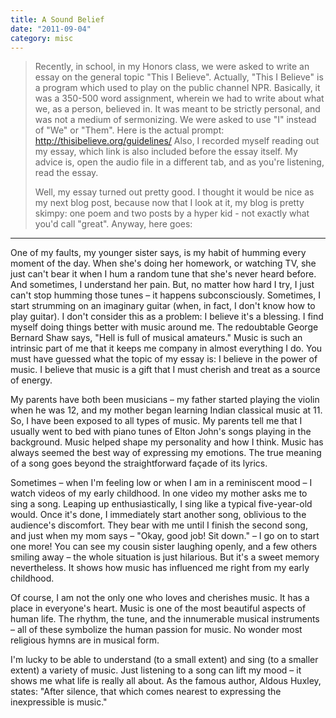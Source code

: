 ```yaml
---
title: A Sound Belief
date: "2011-09-04"
category: misc
---
```


> Recently, in school, in my Honors class, we were asked to write an essay on the general topic "This I Believe". Actually, "This I Believe" is a program which used to play on the public channel NPR. Basically, it was a 350-500 word assignment, wherein we had to write about what we, as a person, believed in. It was meant to be strictly personal, and was not a medium of sermonizing. We were asked to use "I" instead of "We" or "Them". Here is the actual prompt: http://thisibelieve.org/guidelines/ Also, I recorded myself reading out my essay, which link is also included before the essay itself. My advice is, open the audio file in a different tab, and as you're listening, read the essay.
>
> Well, my essay turned out pretty good. I thought it would be nice as my next blog post, because now that I look at it, my blog is pretty skimpy: one poem and two posts by a hyper kid - not exactly what you'd call "great". Anyway, here goes:

---

One of my faults, my younger sister says, is my habit of humming every moment of the day. When she's doing her homework, or watching TV, she just can't bear it when I hum a random tune that she's never heard before. And sometimes, I understand her pain. But, no matter how hard I try, I just can't stop humming those tunes – it happens subconsciously. Sometimes, I start strumming on an imaginary guitar (when, in fact, I don't know how to play guitar). I don't consider this as a problem: I believe it's a blessing. I find myself doing things better with music around me. The redoubtable George Bernard Shaw says, "Hell is full of musical amateurs." Music is such an intrinsic part of me that it keeps me company in almost everything I do.
You must have guessed what the topic of my essay is: I believe in the power of music. I believe that music is a gift that I must cherish and treat as a source of energy.

My parents have both been musicians – my father started playing the violin when he was 12, and my mother began learning Indian classical music at 11. So, I have been exposed to all types of music. My parents tell me that I usually went to bed with piano tunes of Elton John's songs playing in the background. Music helped shape my personality and how I think. Music has always seemed the best way of expressing my emotions. The true meaning of a song goes beyond the straightforward façade of its lyrics.

Sometimes – when I'm feeling low or when I am in a reminiscent mood – I watch videos of my early childhood. In one video my mother asks me to sing a song. Leaping up enthusiastically, I sing like a typical five-year-old would. Once it's done, I immediately start another song, oblivious to the audience's discomfort. They bear with me until I finish the second song, and just when my mom says – "Okay, good job! Sit down." – I go on to start one more! You can see my cousin sister laughing openly, and a few others smiling away – the whole situation is just hilarious. But it's a sweet memory nevertheless. It shows how music has influenced me right from my early childhood.

Of course, I am not the only one who loves and cherishes music. It has a place in everyone's heart. Music is one of the most beautiful aspects of human life. The rhythm, the tune, and the innumerable musical instruments – all of these symbolize the human passion for music. No wonder most religious hymns are in musical form.

I'm lucky to be able to understand (to a small extent) and sing (to a smaller extent) a variety of music. Just listening to a song can lift my mood – it shows me what life is really all about. As the famous author, Aldous Huxley, states: "After silence, that which comes nearest to expressing the inexpressible is music."
